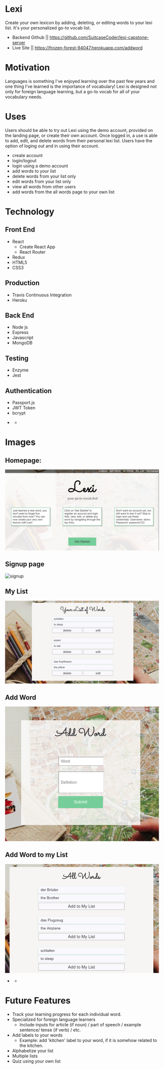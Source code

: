 # Lexi

Create your own lexicon by adding, deleting, or editing words to your lexi list. It's your personalized go-to vocab list. 

 * Backend Github || https://github.com/SuitcaseCoder/lexi-capstone-server
 * Live Site || https://frozen-forest-94047.herokuapp.com/addword
 
# Motivation

Languages is something I've enjoyed learning over the past few years and one thing I've learned is the importance of vocabulary! Lexi is designed not only for foreign language learning, but a go-to vocab for all of your vocabulary needs. 

# Uses 

Users should be able to try out Lexi using the demo account, provided on the landing page, or create their own account. Once logged in, a use is able to add, edit, and delete words from their personal lexi list. Users have the option of loging out and in using their account.

* create account
* login/logout
* login using a demo account
* add words to your list
* delete words from your list only
* edit words from your list only
* view all words from other users 
* add words from the all words page to your own list


# Technology

## Front End

* React
    * Create React App
    * React Router
* Redux
* HTML5
* CSS3

## Production

* Travis Continuous Integration
* Heroku

## Back End

* Node js
* Express
* Javascript
* MongoDB

## Testing
* Enzyme
* Jest

## Authentication

* Passport.js
* JWT Token
* bcrypt

- - 

# Images

## Homepage: 
![homepage](https://github.com/SuitcaseCoder/lexi-react-capstone/blob/master/public/LexiHomepage.png)

## Signup page
![signup](/Users/administrator/Documents/Thinkful_Projects/Lexi_React_Capstone/lexi-react-capstone/public/sign_up_page.png)

## My List 
![listofwords](https://github.com/SuitcaseCoder/lexi-react-capstone/blob/master/public/LexiList.png)

## Add Word
![listofwords](https://github.com/SuitcaseCoder/lexi-react-capstone/blob/master/public/addWord.png)

## Add Word to my List
![listofwords](https://github.com/SuitcaseCoder/lexi-react-capstone/blob/master/public/addToMyList.png)

- - 

# Future Features

* Track your learning progress for each individual word. 
* Specialized for foreign language learners
    * Include inputs for article (if noun) / part of speech / example sentence/ tense (if verb) / etc. 
* Add labels to your words 
    * Example: add 'kitchen' label to your word, if it is somehow related to the kitchen. 
* Alphabetize your list
* Multiple lists
* Quiz using your own list
